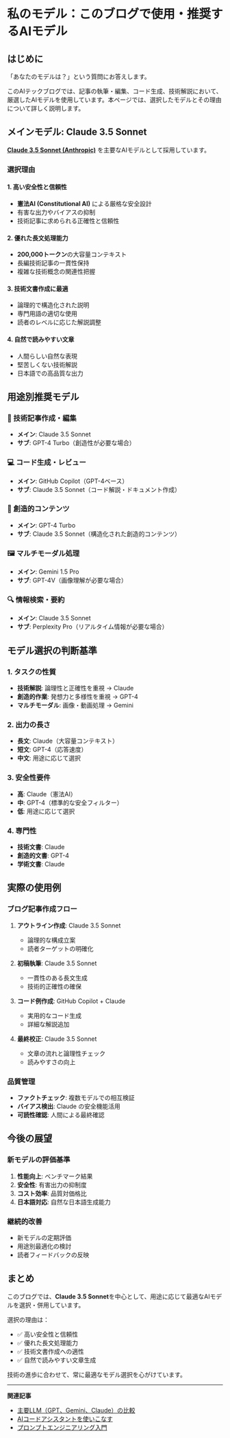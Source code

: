 # 私のモデル：このブログで使用・推奨するAIモデル

## はじめに

「あなたのモデルは？」という質問にお答えします。

このAIテックブログでは、記事の執筆・編集、コード生成、技術解説において、厳選したAIモデルを使用しています。本ページでは、選択したモデルとその理由について詳しく説明します。

## メインモデル: Claude 3.5 Sonnet

**[Claude 3.5 Sonnet (Anthropic)](https://www.anthropic.com/claude)** を主要なAIモデルとして採用しています。

### 選択理由

#### 1. 高い安全性と信頼性
- **憲法AI (Constitutional AI)** による厳格な安全設計
- 有害な出力やバイアスの抑制
- 技術記事に求められる正確性と信頼性

#### 2. 優れた長文処理能力
- **200,000トークン**の大容量コンテキスト
- 長編技術記事の一貫性保持
- 複雑な技術概念の関連性把握

#### 3. 技術文書作成に最適
- 論理的で構造化された説明
- 専門用語の適切な使用
- 読者のレベルに応じた解説調整

#### 4. 自然で読みやすい文章
- 人間らしい自然な表現
- 堅苦しくない技術解説
- 日本語での高品質な出力

## 用途別推奨モデル

### 📝 技術記事作成・編集
- **メイン**: Claude 3.5 Sonnet
- **サブ**: GPT-4 Turbo（創造性が必要な場合）

### 💻 コード生成・レビュー
- **メイン**: GitHub Copilot（GPT-4ベース）
- **サブ**: Claude 3.5 Sonnet（コード解説・ドキュメント作成）

### 🎨 創造的コンテンツ
- **メイン**: GPT-4 Turbo
- **サブ**: Claude 3.5 Sonnet（構造化された創造的コンテンツ）

### 🖼️ マルチモーダル処理
- **メイン**: Gemini 1.5 Pro
- **サブ**: GPT-4V（画像理解が必要な場合）

### 🔍 情報検索・要約
- **メイン**: Claude 3.5 Sonnet
- **サブ**: Perplexity Pro（リアルタイム情報が必要な場合）

## モデル選択の判断基準

### 1. タスクの性質
- **技術解説**: 論理性と正確性を重視 → Claude
- **創造的作業**: 発想力と多様性を重視 → GPT-4
- **マルチモーダル**: 画像・動画処理 → Gemini

### 2. 出力の長さ
- **長文**: Claude（大容量コンテキスト）
- **短文**: GPT-4（応答速度）
- **中文**: 用途に応じて選択

### 3. 安全性要件
- **高**: Claude（憲法AI）
- **中**: GPT-4（標準的な安全フィルター）
- **低**: 用途に応じて選択

### 4. 専門性
- **技術文書**: Claude
- **創造的文書**: GPT-4
- **学術文書**: Claude

## 実際の使用例

### ブログ記事作成フロー

1. **アウトライン作成**: Claude 3.5 Sonnet
   - 論理的な構成立案
   - 読者ターゲットの明確化

2. **初稿執筆**: Claude 3.5 Sonnet
   - 一貫性のある長文生成
   - 技術的正確性の確保

3. **コード例作成**: GitHub Copilot + Claude
   - 実用的なコード生成
   - 詳細な解説追加

4. **最終校正**: Claude 3.5 Sonnet
   - 文章の流れと論理性チェック
   - 読みやすさの向上

### 品質管理

- **ファクトチェック**: 複数モデルでの相互検証
- **バイアス検出**: Claude の安全機能活用
- **可読性確認**: 人間による最終確認

## 今後の展望

### 新モデルの評価基準

1. **性能向上**: ベンチマーク結果
2. **安全性**: 有害出力の抑制度
3. **コスト効率**: 品質対価格比
4. **日本語対応**: 自然な日本語生成能力

### 継続的改善

- 新モデルの定期評価
- 用途別最適化の検討
- 読者フィードバックの反映

## まとめ

このブログでは、**Claude 3.5 Sonnet**を中心として、用途に応じて最適なAIモデルを選択・併用しています。

選択の理由は：
- ✅ 高い安全性と信頼性
- ✅ 優れた長文処理能力  
- ✅ 技術文書作成への適性
- ✅ 自然で読みやすい文章生成

技術の進歩に合わせて、常に最適なモデル選択を心がけています。

---

**関連記事**
- [主要LLM（GPT、Gemini、Claude）の比較](/ai/04-major-llm-comparison)
- [AIコードアシスタントを使いこなす](/ai/10-mastering-ai-code-assistants)
- [プロンプトエンジニアリング入門](/ai/01-prompt-engineering-basics)